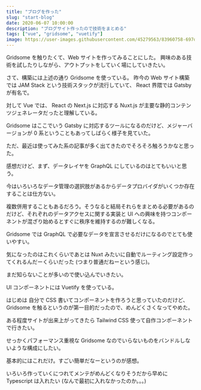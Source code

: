 ```yaml
---
title: "ブログを作った"
slug: "start-blog"
date: 2020-06-07 10:00:00
description: "ブログサイト作ったので技術をまとめる"
tags: ["vue", "gridsome", "vuetify"]
image: https://user-images.githubusercontent.com/45279563/83960758-697d5080-a8c7-11ea-808e-5e4650d7ca7a.png
---
```


Gridsome を触りたくて、Web サイトを作ってみることにした。
興味のある技術を試したりしながら、アウトプットをしていく場にしていきたい。

さて、構築には上述の通り Gridsome を使っている。
昨今の Web サイト構築では JAM Stack という技術スタックが流行していて、 React 界隈では Gatsby が有名で。

対して Vue では、 React の Next.js に対応する Nuxt.js が主要な静的コンテンツジェネレータだったと理解している。

Gridsome はここでいう Gatsby に対応するツールになるのだけど、メジャーバージョンが 0 系ということもあってしばらく様子を見ていた。

ただ、最近は使ってみた系の記事が多く出てきたのでそろそろ触ろうかなと思った。

感想だけど、まず、データレイヤを GraphQL にしているのはとてもいいと思う。

今はいろいろなデータ管理の選択肢があるからデータプロバイダがいくつか存在することは仕方ない。

複数併用することもあるだろう。そうなると結局それらをまとめる必要があるのだけど、それぞれのデータアクセスに関する実装と UI への興味を持つコンポーネントが混ざり始めるとすぐに秩序を維持するのが難しくなる。

Gridsome では GraphQL で必要なデータを宣言させるだけになるのでとても使いやすい。

気になったのはこれくらいであとは Nuxt みたいに自動でルーティング設定作ってくれるんだーくらいだった (つまり普通だねーという感じ)。

まだ知らないことが多いので使い込んでいきたい。

UI コンポーネントには Vuetify を使っている。

はじめは 自分で CSS 書いてコンポーネントを作ろうと思っていたのだけど、 Gridsome を触るというのが第一目的だったので、めんどくさくなってやめた。

ある程度サイトが出来上がってきたら Tailwind CSS 使って自作コンポーネントで行きたい。

せっかくパフォーマンス重視な Gridsome なのでいらないものをバンドルしないような構成にしたい。

基本的にはこれだけ。すごい簡単だなーというのが感想。

いろいろ作っていくにつれてメンテがめんどくなりそうだから早めに Typescript は入れたい (なんで最初に入れなかったのか。。。)
